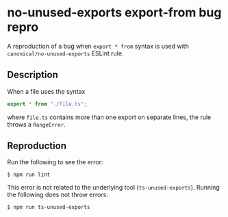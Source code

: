 # no-unused-exports export-from bug repro

A reproduction of a bug when `export * from` syntax is used with `canonical/no-unused-exports` ESLint rule.

## Description

When a file uses the syntax

```ts
export * from "./file.ts";
```

where `file.ts` contains more than one export on separate lines, the rule throws a `RangeError`.

## Reproduction

Run the following to see the error:

    $ npm run lint

This error is not related to the underlying tool (`ts-unused-exports`). Running the following does not throw errors:

    $ npm run ts-unused-exports
